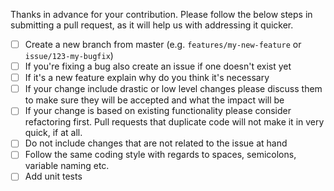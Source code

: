 Thanks in advance for your contribution. Please follow the below steps in submitting a pull request, as it will help us with addressing it quicker.

- [ ] Create a new branch from master (e.g. `features/my-new-feature` or `issue/123-my-bugfix`)
- [ ] If you're fixing a bug also create an issue if one doesn't exist yet
- [ ] If it's a new feature explain why do you think it's necessary
- [ ] If your change include drastic or low level changes please discuss them to make sure they will be accepted and what the impact will be
- [ ] If your change is based on existing functionality please consider refactoring first. Pull requests that duplicate code will not make it in very quick, if at all.
- [ ] Do not include changes that are not related to the issue at hand
- [ ] Follow the same coding style with regards to spaces, semicolons, variable naming etc.
- [ ] Add unit tests